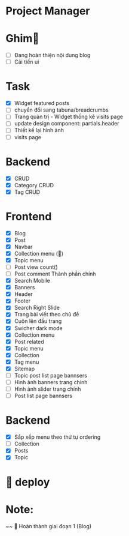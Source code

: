 # Project Manager

# Ghim🎯
- [ ] Đang hoàn thiện nội dung blog
- [ ] Cải tiến ui 

# Task
- [x] Widget featured posts
- [ ] chuyển đổi sang tabuna/breadcrumbs
- [ ] Trang quản trị - Widget thống kê visits page
- [ ] update design component: partials.header
- [ ] Thiết kế lại hình ảnh
- [ ] visits page

# Backend
- [x] CRUD
- [x] Category CRUD
- [x] Tag CRUD

# Frontend
- [x] Blog
- [x] Post
- [x] Navbar
- [x] Collection menu ()
- [x] Topic menu
- [ ] Post view count()
- [ ] Post comment
Thành phần chính
- [x] Search Mobile
- [x] Banners
- [x] Header
- [x] Footer
- [x] Search
Right Slide
- [x] Trang bài viết theo chủ đề
- [x] Cuộn lên đầu trang
- [x] Swicher dark mode
- [x] Collection menu
- [x] Post related
- [x] Topic menu
- [x] Collection
- [x] Tag menu
- [x] Sitemap
- [ ] Topic post list page bannsers
- [ ] Hình ảnh banners trang chính
- [ ] Hình ảnh slider trang chính
- [ ] Post list page bannsers

# Backend 
- [x] Sắp xếp menu theo thứ tự ordering
- [ ] Collection
- [x] Posts
- [x] Topic

#  deploy

# Note:

  ~~ 🎉 Hoàn thành giai đoạn 1 (Blog)

